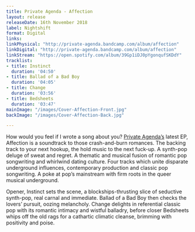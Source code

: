 ```yaml
---
title: Private Agenda - Affection
layout: release
releaseDate: 16th November 2018
label: Nightshift
format: Digital
links:
linkPhysical: "http://private-agenda.bandcamp.com/album/affection"
linkDigital: "http://private-agenda.bandcamp.com/album/affection"
linkStream: "https://open.spotify.com/album/39Gp1iDJ0pYgonqufSKDdY"
tracklist:
- title: Instinct
  duration: '04:50'
- title: Ballad of a Bad Boy
  duration: '04:05'
- title: Change
  duration: '03:56'
- title: Bedsheets
  duration: '03:47'
mainImage: "/images/Cover-Affection-Front.jpg"
backImage: "/images/Cover-Affection-Back.jpg"

---
```

How would you feel if I wrote a song about you? [Private Agenda’s](https://private-agenda.com) latest EP, Affection is a soundtrack to those crash-and-burn romances. The backing track to your next hookup, the hold music to the next fuck-up. A synth-pop deluge of sweat and regret. A thematic and musical fusion of romantic pop songwriting and whirlwind dating culture. Four tracks which unite disparate underground influences, contemporary production and classic pop songwriting. A poke at pop’s mainstream with firm roots in the queer musical underground.

Opener, Instinct sets the scene, a blockships-thrusting slice of seductive synth-pop, real carnal and immediate.  Ballad of a Bad Boy then checks the lovers’ pursuit, oozing melancholy. Change delights in referential classic pop with its romantic intimacy and wistful balladry, before closer Bedsheets whips off the old rags for a cathartic climatic cleanse, brimming with positivity and poise.